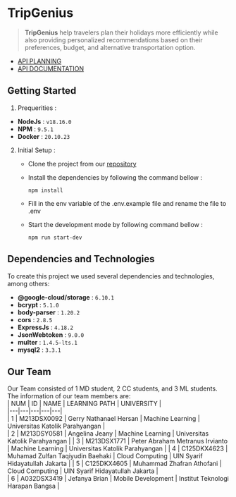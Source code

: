 # TripGenius

> **TripGenius** help travelers plan their holidays more efficiently while also providing personalized recommendations based on their preferences, budget, and alternative transportation option.

- [API PLANNING](https://neunicorn.github.io/tripgenius-api-doc/)  
- [API DOCUMENTATION](https://documenter.getpostman.com/view/18445046/2s93sZ5DKM)


## Getting Started  
1. Prequerities : 
  - **NodeJs** : `v18.16.0` 
  - **NPM** : `9.5.1`
  - **Docker** : `20.10.23`
2. Initial Setup : 
   - Clone the project from our [repository](https://github.com/neunicorn/TripGenius-CC)  
   - Install the dependencies by following the command bellow : 
      ```
      npm install
      ```  
   - Fill in the env variable of the .env.example file and rename the file to .env
   - Start the development mode by following command bellow : 
  
     ```
     npm run start-dev
     ```
     

## Dependencies and Technologies  
To create this project we used several dependencies and technologies, among others:   
-  **@google-cloud/storage** : `6.10.1`  
-  **bcrypt** : `5.1.0`  
-  **body-parser** : `1.20.2`
-  **cors** : `2.8.5`
-  **ExpressJs** : `4.18.2`
-  **JsonWebtoken** : `9.0.0`
-  **multer** : `1.4.5-lts.1`
-  **mysql2** : `3.3.1`  

## Our Team  
  Our Team consisted of 1 MD student, 2 CC students, and 3 ML students. The information of our team members are:  
  | NUM | ID | NAME | LEARNING PATH | UNIVERSITY |  
  |---|---|---|---|---|  
  | 1 | M213DSX0092 | Gerry Nathanael Hersan | Machine Learning | Universitas Katolik Parahyangan |  
  | 2 | M213DSY0581 | Angelina Jeany | Machine Learning | Universitas Katolik Parahyangan | 
  | 3 | M213DSX1771 | Peter Abraham Metranus Irvianto | Machine Learning | Universitas Katolik Parahyangan | 
  | 4 | C125DKX4623 | Muhamad Zulfan Taqiyudin Baehaki | Cloud Computing | UIN Syarif Hidayatullah Jakarta | 
  | 5 | C125DKX4605 | Muhammad Zhafran Athofani | Cloud Computing | UIN Syarif Hidayatullah Jakarta |  
  | 6 | A032DSX3419  | Jefanya Brian | Mobile Development | Institut Teknologi Harapan Bangsa |
